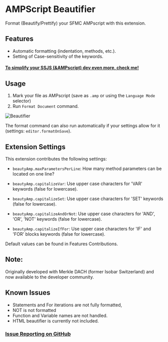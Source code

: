 # AMPScript Beautifier

Format (Beautify/Prettify) your SFMC AMPscript with this extension.

## Features

* Automatic formatting (indentation, methods, etc.).
* Setting of Case-sensitivity of the keywords.

#### [ To simplify your SSJS (&AMPscript) dev even more, check me! ](https://marketplace.visualstudio.com/items?itemName=FiB.ssjs-vsc)

## Usage

1. Mark your file as AMPscript (save as `.amp` or using the `Language Mode` selector)
2. Run `Format Document` command.

![Beautifier](https://raw.githubusercontent.com/fib-at-isobar/beautyAmp/master/images/beautyAmp.gif)

The format command can also run automatically if your settings allow for it (settings: `editor.formatOnSave`).

## Extension Settings

This extension contributes the following settings:

* `beautyAmp.maxParametersPerLine`: How many method parameters can be located on one line?

* `beautyAmp.capitalizeVar`: Use upper case characters for 'VAR' keywords (false for lowercase).
* `beautyAmp.capitalizeSet`: Use upper case characters for 'SET' keywords (false for lowercase).
* `beautyAmp.capitalizeAndOrNot`: Use upper case characters for 'AND', 'OR', 'NOT' keywords (false for lowercase).
* `beautyAmp.capitalizeIfFor`: Use upper case characters for 'IF' and 'FOR' blocks keywords (false for lowercase).

Default values can be found in Features Contributions.

## Note:

Originally developed with Merkle DACH (former Isobar Switzerland) and now available to the developer community.

## Known Issues

* Statements and For iterations are not fully formatted,
* NOT is not formatted
* Function and Variable names are not handled.
* HTML beautifier is currently not included.

### [Issue Reporting on GitHub](https://github.com/FiB3/beautyAmp/issues)